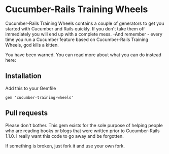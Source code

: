 # Cucumber-Rails Training Wheels

Cucumber-Rails Training Wheels contains a couple of generators to get you started with Cucumber and Rails quickly. If you don't take them off immediately you will end up with a complete mess. -And remember - every time you run a Cucumber feature based on Cucumber-Rails Training Wheels, god kills a kitten.

You have been warned. You can read more about what you can do instead here:

## Installation

Add this to your Gemfile

    gem 'cucumber-training-wheels'

## Pull requests

Please don't bother. This gem exists for the sole purpose of helping people who are reading books or blogs that were written prior to Cucumber-Rails 1.1.0. I really want this code to go away and be forgotten.

If something is broken, just fork it and use your own fork.